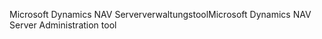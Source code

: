 <span data-ttu-id="7ed4c-101">Microsoft Dynamics NAV Serververwaltungstool</span><span class="sxs-lookup"><span data-stu-id="7ed4c-101">Microsoft Dynamics NAV Server Administration tool</span></span>